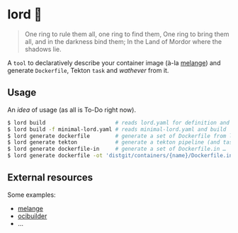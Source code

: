 # lord 💍

> One ring to rule them all, one ring to find them, One ring to bring
> them all, and in the darkness bind them; In the Land of Mordor where
> the shadows lie.

A `tool` to declaratively describe your container image (à-la
[melange][]) and generate `Dockerfile`, Tekton `task` and *wathever*
from it.

## Usage

An *idea* of usage (as all is To-Do right now).

```bash
$ lord build                      # reads lord.yaml for definition and build
$ lord build -f minimal-lord.yaml # reads minimal-lord.yaml and build
$ lord generate dockerfile        # generate a set of Dockerfile from lord.yaml
$ lord generate tekton            # generate a tekton pipeline (and task) from lord.yaml
$ lord generate dockerfile-in     # generate a set of Dockerfile.in …
$ lord generate dockerfile -ot 'distgit/containers/{name}/Dockerfile.in'
```

## External resources

Some examples:
- [melange][]
- [ocibuilder](https://ocibuilder.github.io/docs/examples/go-spec/)
- …

[melange]: https://github.com/chainguard-dev/melange

